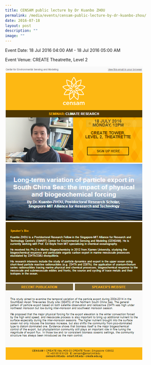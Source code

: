 ```yaml
---
title: CENSAM public lecture by Dr Kuanbo ZHOU
permalink: /media/events/censam-public-lecture-by-dr-kuanbo-zhou/
date: 2016-07-18
layout: post
description: ""
image: ""
---
```


Event Date: 18 Jul 2016 04:00 AM - 18 Jul 2016 05:00 AM

Event Venue: CREATE Theatrette, Level 2

![](/images/Events/CENSAM%20Zhou.png)